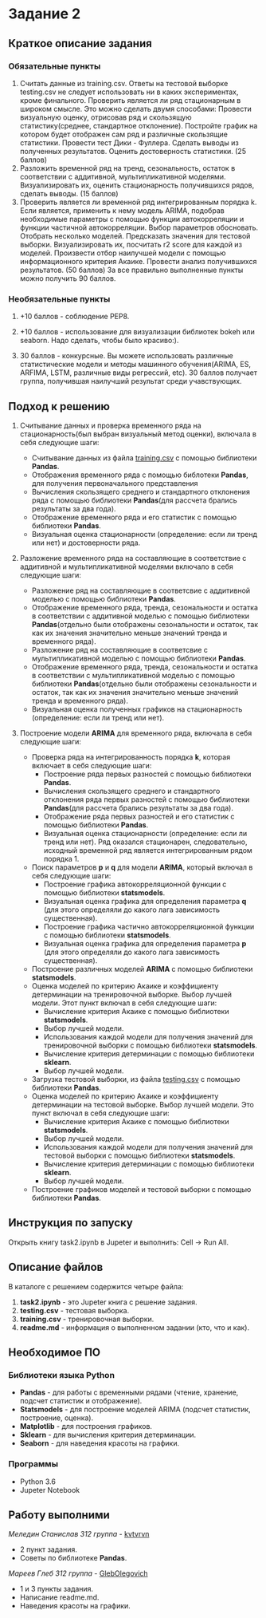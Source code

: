 # Задание 2
## Краткое описание задания
### Обязательные пункты
1. Считать данные из training.csv. Ответы на тестовой выборке testing.csv не следует использовать ни в каких экспериментах, кроме финального. Проверить является ли ряд стационарным в широком смысле. Это можно сделать двумя способами:
Провести визуальную оценку, отрисовав ряд и скользящую статистику(среднее, стандартное отклонение). Постройте график на котором будет отображен сам ряд и различные скользящие статистики.
Провести тест Дики - Фуллера.
Сделать выводы из полученных результатов. Оценить достоверность статистики. (25 баллов)
1. Разложить временной ряд на тренд, сезональность, остаток в соответствии с аддитивной, мультипликативной моделями. Визуализировать их, оценить стационарность получившихся рядов, сделать выводы. (15 баллов)
1. Проверить является ли временной ряд интегрированным порядка k. Если является, применить к нему модель ARIMA, подобрав необходимые параметры с помощью функции автокорреляции и функции частичной автокорреляции. Выбор параметров обосновать. Отобрать несколько моделей. Предсказать значения для тестовой выборки. Визуализировать их, посчитать r2 score для каждой из моделей. Произвести отбор наилучшей модели с помощью информационного критерия Акаике. Провести анализ получившихся результатов. (50 баллов)
За все правильно выполненные пункты можно получить 90 баллов.

### Необязательные пункты
1. +10 баллов - соблюдение PEP8.

1. +10 баллов - использование для визуализации библиотек bokeh или seaborn. Надо сделать, чтобы было красиво:).

1. 30 баллов - конкурсные. Вы можете использовать различные статистические модели и методы машинного обучения(ARIMA, ES, ARFIMA, LSTM, различные виды регрессий, etc). 30 баллов получает группа, получившая наилучший результат среди учавствующих.

## Подход к решению
1. Считывание данных и проверка временного ряда на стационарность(был выбран визуальный метод оценки), включала в себя следующие шаги:
	* Считывание данных из файла [training.csv](https://github.com/GlebOlegovich/prac-2017-2018/blob/task2-mareev-meledin/submissions/task2/mareev-meledin/training.csv) с помощью библиотеки **Pandas**.
	* Отображения временного ряда с помощью библотеки **Pandas**, для получения первоначального представления  
	* Вычисления скользящего среднего и стандартного отклонения ряда с помощью библиотеки **Pandas**(для рассчета брались результаты за два года).
	* Отображение временного ряда и его статистик с помощью библиотеки **Pandas**.
	* Визуальная оценка стационарности (определение: если ли тренд или нет) и достоверности ряда.

1. Разложение временного ряда на составляющие в соответствие с аддитивной и мультипликативной моделями включало в себя следующие шаги:
	* Разложение ряд на составляющие в соответсвие с аддитивной моделью с помощью библиотеки **Pandas**.
	* Отображение временного ряда, тренда, сезональности и остатка в соответствии с аддитивной моделью с помощью библиотеки **Pandas**(отдельно были отображены сезональности и остаток, так как их значения значительно меньше значений тренда и временного ряда).
	* Разложение ряд на составляющие в соответсвие с мультипликативной моделью с помощью библиотеки **Pandas**.
	* Отображение временного ряда, тренда, сезональности и остатка в соответствии с мультипликативной моделью с помощью библиотеки **Pandas**(отдельно были отображены сезональности и остаток, так как их значения значительно меньше значений тренда и временного ряда).
	* Визуальная оценка полученных графиков на стационарность (определение: если ли тренд или нет).

1. Построение модели **ARIMA** для временного ряда, включала в себя следующие шаги:
	* Проверка ряда на интегрированность порядка **k**, которая включает в себя следующие шаги:
		- Построение ряда первых разностей с помощью библиотеки **Pandas**.
		- Вычисления скользящего среднего и стандартного отклонения ряда первых разностей с помощью библиотеки **Pandas**(для рассчета брались результаты за два года).
		- Отображение ряда первых разностей и его статистик с помощью библиотеки **Pandas**.
		- Визуальная оценка стационарности (определение: если ли тренд или нет). Ряд оказался стационарен, следовательно, исходный временной ряд является интегрированным рядом порядка 1.
	* Поиск параметров **p** и **q** для модели **ARIMA**, который включал в себя следующие шаги:
		- Построение графика автокорреляционной функции с помощью библиотеки **statsmodels**.
		- Визуальная оценка графика для определения параметра **q** (для этого определяли до какого лага зависимость существенная).
		- Построение графика частично автокорреляционной функции с помощью библиотеки **statsmodels**.
		- Визуальная оценка графика для определения параметра **p** (для этого определяли до какого лага зависимость существенная).
	* Построение различных моделей **ARIMA** с помощью библиотеки **statsmodels**.
	* Оценка моделей по критерию Акаике и коэффициенту детерминации на тренировочной выборке. Выбор лучшей модели. Этот пункт включал в себя следующие шаги:
		- Вычисление критерия Акаике с помощью библиотеки **statsmodels**.
		- Выбор лучшей модели.
		- Использования каждой модели для получения значений для тренировочной выборки с помощью библиотеки **statsmodels**.
		- Вычисление критерия детерминации с помощью библиотеки **sklearn**.
		- Выбор лучшей модели.
	* Загрузка тестовой выборки, из файла [testing.csv](https://github.com/GlebOlegovich/prac-2017-2018/blob/task2-mareev-meledin/submissions/task2/mareev-meledin/testing.csv) с помощью библиотеки **Pandas**.
	* Оценка моделей по критерию Акаике и коэффициенту детерминации на тестовой выборке. Выбор лучшей модели. Это пункт включал в себя следующие шаги:
		- Вычисление критерия Акаике с помощью библиотеки **statsmodels**.
		- Выбор лучшей модели.
		- Использования каждой модели для получения значений для тестовой выборки с помощью библиотеки **statsmodels**.
		- Вычисление критерия детерминации с помощью библиотеки **sklearn**.
		- Выбор лучшей модели.
	* Построение графиков моделей и тестовой выборки с помощью библиотеки **Pandas**.

## Инструкция по запуску
Открыть книгу task2.ipynb в Jupeter и выполнить: Cell -> Run All.

## Описание файлов
В каталоге с решением содержится четыре файла:
1. **task2.ipynb** - это Jupeter книга с решение задания.
1. **testing.csv** - тестовая выборка.
1. **training.csv** - тренировочная выборки.
1. **readme.md** - информация о выполненном задании (кто, что и как).

## Необходимое ПО

### Библиотеки языка Python
* **Pandas** - для работы с временными рядами (чтение, хранение, подсчет статистик и отображение).
* **Statsmodels** - для построение моделей ARIMA (подсчет статистик, построение, оценка).
* **Matplotlib** - для построения графиков.
* **Sklearn** - для вычисления критерия детерминации.
* **Seaborn** - для наведения красоты на графики.

### Программы
* Python 3.6
* Jupeter Notebook

## Работу выполними
*Меледин Станислав 312 группа* - [kvtvrvn](https://github.com/kvtvrvn) 
* 2 пункт задания.
* Советы по библиотеке **Pandas**.

*Мареев Глеб 312 группа* - [GlebOlegovich](https://github.com/GlebOlegovich) 
* 1 и 3 пункты задания.
* Написание readme.md.
* Наведения красоты на графики.


